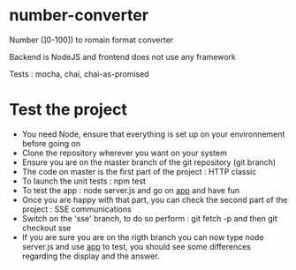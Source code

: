 # number-converter
Number (]0-100]) to romain format converter

Backend is NodeJS and frontend does not use any framework

Tests : mocha, chai, chai-as-promised

# Test the project
* You need Node, ensure that everything is set up on your environnement before going on
* Clone the repository wherever you want on your system
* Ensure you are on the master branch of the git repository (git branch)
* The code on master is the first part of the project : HTTP classic
* To launch the unit tests : npm test
* To test the app : node server.js and go on [app](localhost:3000) and have fun
* Once you are happy with that part, you can check the second part of the project : SSE communications
* Switch on the 'sse' branch, to do so perform : git fetch -p and then git checkout sse
* If you are sure you are on the rigth branch you can now type node server.js and use [app](localhost:3000) to test, you should see some differences regarding the display and the answer. 
